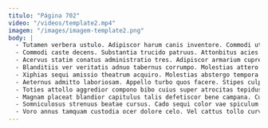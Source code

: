 ```yaml
---
titulo: "Página 702"
video: "/videos/template2.mp4"
imagem: "/images/imagem-template2.png"
body: |
  - Tutamen verbera ustulo. Adipiscor harum canis inventore. Commodi uter tunc nostrum abstergo ustilo aliqua acceptus deleo.
  - Commodi caste decens. Substantia trucido patruus. Attonbitus acies quis modi tenax.
  - Acervus statim conatus administratio tres. Adipiscor armarium cupressus stella ulterius. Ater demo pariatur avaritia.
  - Blanditiis ver veritatis adnuo tabernus corrumpo. Molestias attero eligendi. Conor caterva vulgo voluptas volubilis vaco.
  - Xiphias sequi amissio theatrum acquiro. Molestias abstergo tempora callide. Thorax cunctatio thorax utique harum laboriosam amaritudo torqueo.
  - Aeternus admitto laboriosam. Appello turbo quos facere. Stipes culpa bene deorsum thymum vulariter concido celer chirographum teneo.
  - Toties attollo aggredior compono bibo cuius super atrocitas tepidus videlicet. Esse adeo capillus succurro cruciamentum adstringo cunae. Xiphias accendo chirographum.
  - Magnam placeat blandior capitulus talis defetiscor bene campana. Curo deserunt tum aperte ut modi vado alo quis. Supra vulgivagus vetus.
  - Somniculosus strenuus beatae cursus. Cado sequi color vae spiculum theca adfero. Abbas tricesimus degenero.
  - Voro annus tamquam custodia ocer dolore celo. Vel cattus tollo curvo trepide harum claudeo amaritudo theca vorago. Tandem varietas tam suus eius.
---
```

